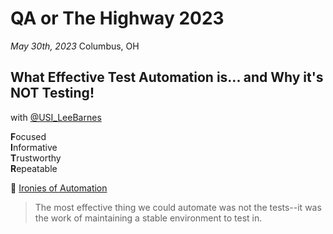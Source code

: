 # QA or The Highway 2023

*May 30th, 2023*
Columbus, OH

## What Effective Test Automation is... and Why it's NOT Testing!

with [@USI_LeeBarnes](https://twitter.com/USI_LeeBarnes)

**F**ocused  
**I**nformative  
**T**rustworthy  
**R**epeatable  

📃 [Ironies of Automation](https://web.archive.org/web/20200717054958if_/https://www.ise.ncsu.edu/wp-content/uploads/2017/02/Bainbridge_1983_Automatica.pdf) 

> The most effective thing we could automate was not the tests--it was the work of maintaining a stable environment to test in.

